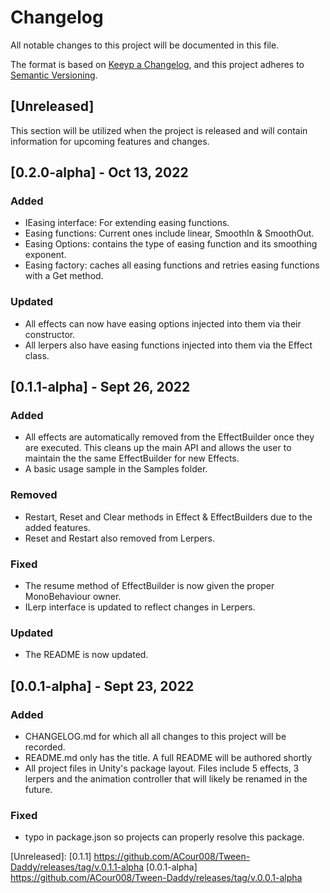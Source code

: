 # Changelog
All notable changes to this project will be documented in this file.

The format is based on [Keeyp a Changelog](https://keepachangelog.com/en/1.0.0/),
and this project adheres to [Semantic Versioning](https://semver.org/spec/v2.0.0.html).

## [Unreleased]
This section will be utilized when the project is released and will contain information for upcoming features and changes.

## [0.2.0-alpha] - Oct 13, 2022
### Added
- IEasing interface: For extending easing functions.
- Easing functions: Current ones include linear, SmoothIn & SmoothOut.
- Easing Options: contains the type of easing function and its smoothing exponent.
- Easing factory: caches all easing functions and retries easing functions with a Get method. 

### Updated
- All effects can now have easing options injected into them via their constructor.
- All lerpers also have easing functions injected into them via the Effect class.

## [0.1.1-alpha] - Sept 26, 2022
### Added
- All effects are automatically removed from the EffectBuilder once they are executed. This cleans up the main API and allows the user to maintain the the same EffectBuilder for new Effects.
- A basic usage sample in the Samples folder.

### Removed
- Restart, Reset and Clear methods in Effect & EffectBuilders due to the added features.
- Reset and Restart also removed from Lerpers.

### Fixed
- The resume method of EffectBuilder is now given the proper MonoBehaviour owner.
- ILerp interface is updated to reflect changes in Lerpers.

### Updated
- The README is now updated.


## [0.0.1-alpha] - Sept 23, 2022
### Added
- CHANGELOG.md for which all all changes to this project will be recorded.
- README.md only has the title. A full README will be authored shortly
- All project files in Unity's package layout. Files include 5 effects, 3 lerpers and the animation controller that will likely be renamed in the future.

### Fixed
- typo in package.json so projects can properly resolve this package.




[Unreleased]:
[0.1.1] https://github.com/ACour008/Tween-Daddy/releases/tag/v.0.1.1-alpha
[0.0.1-alpha] https://github.com/ACour008/Tween-Daddy/releases/tag/v.0.0.1-alpha